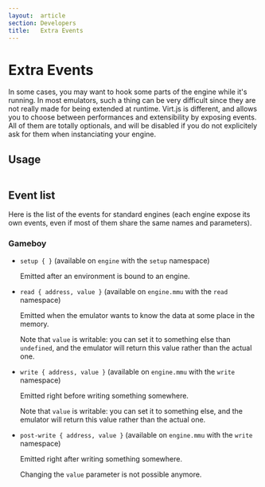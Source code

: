```yaml
---
layout:  article
section: Developers
title:   Extra Events
---
```


# Extra Events

In some cases, you may want to hook some parts of the engine while it's running. In most emulators, such a thing can be very difficult since they are not really made for being extended at runtime. Virt.js is different, and allows you to choose between performances and extensibility by exposing events. All of them are totally optionals, and will be disabled if you do not explicitely ask for them when instanciating your engine.

## Usage

```js
```

## Event list

Here is the list of the events for standard engines (each engine expose its own events, even if most of them share the same names and parameters).

### Gameboy

  - `setup { }` (available on `engine` with the `setup` namespace)

    Emitted after an environment is bound to an engine.

  - `read { address, value }` (available on `engine.mmu` with the `read` namespace)

    Emitted when the emulator wants to know the data at some place in the memory.

    Note that `value` is writable: you can set it to something else than `undefined`, and the emulator will return this value rather than the actual one.

  - `write { address, value }` (available on `engine.mmu` with the `write` namespace)

    Emitted right before writing something somewhere.

    Note that `value` is writable: you can set it to something else, and the emulator will return this value rather than the actual one.

  - `post-write { address, value }` (available on `engine.mmu` with the `write` namespace)

    Emitted right after writing something somewhere.

    Changing the `value` parameter is not possible anymore.
